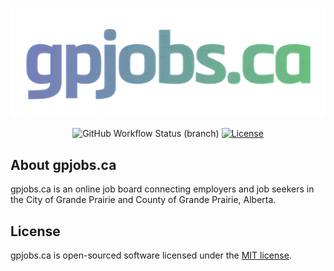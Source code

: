 <p align="center"><a href="https://laravel.com" target="_blank"><img src="https://raw.githubusercontent.com/gpjobsca/gpjobsca-api/main/public/notification-logo.png" width="520"></a></p>

<p align="center">
<img alt="GitHub Workflow Status (branch)" src="https://img.shields.io/github/workflow/status/gpjobsca/gpjobsca-api/Laravel/main?label=main">
<a href="https://opensource.org/licenses/MIT"><img src="https://img.shields.io/github/license/gpjobsca/gpjobsca-api" alt="License"></a>
</p>

## About gpjobs.ca

gpjobs.ca is an online job board connecting employers and job seekers in the City of Grande Prairie and County of Grande Prairie, Alberta.

## License

gpjobs.ca is open-sourced software licensed under the [MIT license](https://opensource.org/licenses/MIT).
